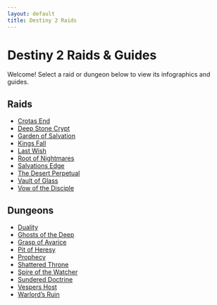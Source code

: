 ```yaml
---
layout: default
title: Destiny 2 Raids
---
```


<div class="container">
<h1>Destiny 2 Raids & Guides</h1>
<p>Welcome! Select a raid or dungeon below to view its infographics and guides.</p>

<h2>Raids</h2>
<ul>
<li><a href="Crotas_End.html">Crotas End</a></li>
<li><a href="Deep_Stone_Crypt.html">Deep Stone Crypt</a></li>
<li><a href="Garden_of_Salvation.html">Garden of Salvation</a></li>
<li><a href="Kings_Fall.html">Kings Fall</a></li>
<li><a href="Last_Wish.html">Last Wish</a></li>
<li><a href="Root_of_Nightmares.html">Root of Nightmares</a></li>
<li><a href="Salvations_Edge.html">Salvations Edge</a></li>
<li><a href="The_Desert_Perpetual.html">The Desert Perpetual</a></li>
<li><a href="Vault_of_Glass.html">Vault of Glass</a></li>
<li><a href="Vow_of_the_Disciple.html">Vow of the Disciple</a></li>
</ul>

<h2>Dungeons</h2>
<ul>
<li><a href="Duality.html">Duality</a></li>
<li><a href="Ghosts_of_the_Deep.html">Ghosts of the Deep</a></li>
<li><a href="Grasp_of_Avarice.html">Grasp of Avarice</a></li>
<li><a href="Pit_of_Heresy.html">Pit of Heresy</a></li>
<li><a href="Prophecy.html">Prophecy</a></li>
<li><a href="Shattered_Throne.html">Shattered Throne</a></li>
<li><a href="Spire_of_the_Watcher.html">Spire of the Watcher</a></li>
<li><a href="Sundered_Doctrine.html">Sundered Doctrine</a></li>
<li><a href="Vespers_Host.html">Vespers Host</a></li>
<li><a href="Warlords_Ruin.html">Warlord’s Ruin</a></li>
</ul>
</div>
